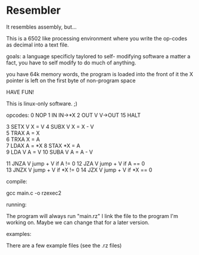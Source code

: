 # Resembler

It resembles assembly, but...

This is a 6502 like processing environment where you write
the op-codes as decimal into a text file. 

goals:
a language specificly taylored to self- modifying software
a matter a fact, you have to self modify to do much of anything.

you have 64k memory words,
the program is loaded into the front of it
the X  pointer is left on the first byte of non-program space

HAVE FUN!

This is linux-only software. ;) 

opcodes:
0    NOP
1    IN     IN->*X
2    OUT  V V->OUT
15   HALT     

3    SETX V  X = V
4    SUBX V  X = X - V     
5    TRAX    A = X  
6    TRXA    X = A        
7    LDAX    A = *X
8    STAX   *X = A     
9    LDA  V  A = V
10   SUBA V  A = A - V     

11   JNZA V  jump + V if A != 0
12   JZA  V  jump + V if A == 0     
13   JNZX V  jump + V if *X != 0
14   JZX  V  jump + V if *X == 0    



compile:

   gcc main.c -o rzexec2



running:

  The program will always run "main.rz" I link the file to the program I'm working on. Maybe we can change that for a later version.


examples:

  There are a few example files (see the .rz files) 
